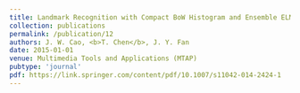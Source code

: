 ```yaml
---
title: Landmark Recognition with Compact BoW Histogram and Ensemble ELM
collection: publications
permalink: /publication/12
authors: J. W. Cao, <b>T. Chen</b>, J. Y. Fan
date: 2015-01-01
venue: Multimedia Tools and Applications (MTAP)
pubtype: 'journal'
pdf: https://link.springer.com/content/pdf/10.1007/s11042-014-2424-1
---
```


<!-- paperurl: 'http://academicpages.github.io/files/paper1.pdf'
citation: 'Your Name, You. (2009). &quot;Paper Title Number 1.&quot; <i>Journal 1</i>. 1(1).' -->
<!-- [Download paper here](http://academicpages.github.io/files/paper1.pdf) -->
